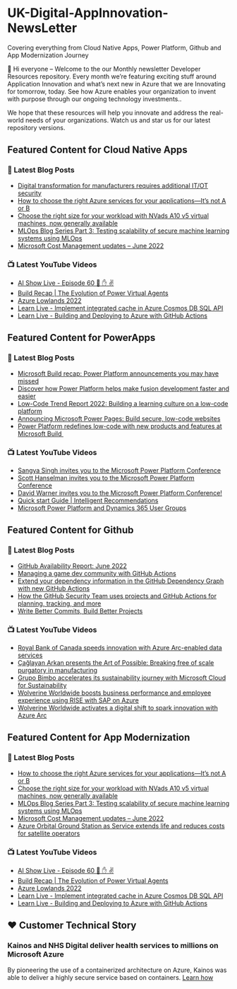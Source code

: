 # UK-Digital-AppInnovation-NewsLetter

Covering everything from Cloud Native Apps, Power Platform, Github and App Modernization Journey

👋 Hi everyone – Welcome to the our Monthly newsletter Developer Resources repository. Every month we’re featuring exciting stuff around Application Innovation and what’s next new in Azure that we are Innovating for tomorrow, today. See how Azure enables your organization to invent with purpose through our ongoing technology investments..


We hope that these resources will help you innovate and address the real-world needs of your organizations. Watch us and star us for our latest repository versions.

## Featured Content for Cloud Native Apps


### 📝 Latest Blog Posts

    
<!-- BLOGCNA:START -->
- [Digital transformation for manufacturers requires additional IT/OT security](https://azure.microsoft.com/blog/digital-transformation-for-manufacturers-requires-additional-itot-security/)
- [How to choose the right Azure services for your applications—It’s not A or B](https://azure.microsoft.com/blog/how-to-choose-the-right-azure-services-for-your-applications-it-s-not-a-or-b/)
- [Choose the right size for your workload with NVads A10 v5 virtual machines, now generally available](https://azure.microsoft.com/blog/choose-the-right-size-for-your-workload-with-nvads-a10-v5-virtual-machines-now-generally-available/)
- [MLOps Blog Series Part 3: Testing scalability of secure machine learning systems using MLOps](https://azure.microsoft.com/blog/mlops-blog-series-part-3-testing-scalability-of-secure-machine-learning-systems-using-mlops/)
- [Microsoft Cost Management updates – June 2022](https://azure.microsoft.com/blog/microsoft-cost-management-updates-june-2022/)
<!-- BLOGCNA:END -->

### 📺 Latest YouTube Videos

 
<!-- YOUTUBECNA:START -->
- [AI Show Live - Episode 60 👊 ✋ ✌](https://www.youtube.com/watch?v=lMZr64_uz4g)
- [Build Recap | The Evolution of Power Virtual Agents](https://www.youtube.com/watch?v=Ntfb_GOGPbg)
- [Azure Lowlands 2022](https://www.youtube.com/watch?v=7uMmLjkmyWQ)
- [Learn Live - Implement integrated cache in Azure Cosmos DB SQL API](https://www.youtube.com/watch?v=84B5_QYgv-A)
- [Learn Live - Building and Deploying to Azure with GitHub Actions](https://www.youtube.com/watch?v=JIevEq6dcP0)
<!-- YOUTUBECNA:END -->

##  Featured Content for PowerApps
### 📝 Latest Blog Posts
<!-- BLOGPOWER:START -->
- [Microsoft Build recap: Power Platform announcements you may have missed](https://cloudblogs.microsoft.com/powerplatform/2022/05/31/microsoft-build-recap-power-platform-announcements-you-may-have-missed/)
- [Discover how Power Platform helps make fusion development faster and easier](https://cloudblogs.microsoft.com/powerplatform/2022/05/25/discover-how-power-platform-helps-make-fusion-development-faster-and-easier/)
- [Low-Code Trend Report 2022: Building a learning culture on a low-code platform](https://cloudblogs.microsoft.com/powerplatform/2022/05/24/low-code-trend-report-2022-building-a-learning-culture-on-a-low-code-platform/)
- [Announcing Microsoft Power Pages: Build secure, low-code websites](https://powerpages.microsoft.com/blog/announcing-microsoft-power-pages-build-secure-low-code-websites/)
- [Power Platform redefines low-code with new products and features at Microsoft Build ](https://cloudblogs.microsoft.com/powerplatform/2022/05/24/power-platform-redefines-low-code-with-new-products-and-features-at-microsoft-build/)
<!-- BLOGPOWER:END -->
 ### 📺 Latest YouTube Videos
    
<!-- YOUTUBEPOWER:START -->
- [Sangya Singh invites you to the Microsoft Power Platform Conference](https://www.youtube.com/watch?v=nezHh39q4sc)
- [Scott Hanselman invites you to the Microsoft Power Platform Conference](https://www.youtube.com/watch?v=TSqkdRkudZM)
- [David Warner invites you to the Microsoft Power Platform Conference!](https://www.youtube.com/watch?v=Fn6q19TmwyI)
- [Quick start Guide | Intelligent Recommendations](https://www.youtube.com/watch?v=mB0CSOYlFnA)
- [Microsoft Power Platform and Dynamics 365 User Groups](https://www.youtube.com/watch?v=DNQmU1ECW1A)
<!-- YOUTUBEPOWER:END -->

##  Featured Content for Github
### 📝 Latest Blog Posts
<!-- BLOGGITHUB:START -->
- [GitHub Availability Report: June 2022](https://github.blog/2022-07-06-github-availability-report-june-2022/)
- [Managing a game dev community with GitHub Actions](https://github.blog/2022-07-06-managing-a-game-dev-community/)
- [Extend your dependency information in the GitHub Dependency Graph with new GitHub Actions](https://github.blog/2022-07-01-extend-your-dependency-information-in-the-github-dependency-graph-with-new-github-actions/)
- [How the GitHub Security Team uses projects and GitHub Actions for planning, tracking, and more](https://github.blog/2022-07-01-how-the-github-security-team-uses-projects-and-github-actions-for-planning-tracking-and-more/)
- [Write Better Commits, Build Better Projects](https://github.blog/2022-06-30-write-better-commits-build-better-projects/)
<!-- BLOGGITHUB:END -->
### 📺 Latest YouTube Videos
<!-- YOUTUBEGITHUB:START -->
- [Royal Bank of Canada speeds innovation with Azure Arc-enabled data services](https://www.youtube.com/watch?v=lYvzrMgdReI)
- [Çağlayan Arkan presents the Art of Possible: Breaking free of scale purgatory in manufacturing](https://www.youtube.com/watch?v=ae4MnQKviHE)
- [Grupo Bimbo accelerates its sustainability journey with Microsoft Cloud for Sustainability](https://www.youtube.com/watch?v=DEXuXW2OaFc)
- [Wolverine Worldwide boosts business performance and employee experience using RISE with SAP on Azure](https://www.youtube.com/watch?v=NjwsD_TGhIU)
- [Wolverine Worldwide activates a digital shift to spark innovation with Azure Arc](https://www.youtube.com/watch?v=gt5jGGaKDiI)
<!-- YOUTUBEGITHUB:END -->
##  Featured Content for App Modernization
### 📝 Latest Blog Posts
<!-- BLOGAPPMOD:START -->
- [How to choose the right Azure services for your applications—It’s not A or B](https://azure.microsoft.com/blog/how-to-choose-the-right-azure-services-for-your-applications-it-s-not-a-or-b/)
- [Choose the right size for your workload with NVads A10 v5 virtual machines, now generally available](https://azure.microsoft.com/blog/choose-the-right-size-for-your-workload-with-nvads-a10-v5-virtual-machines-now-generally-available/)
- [MLOps Blog Series Part 3: Testing scalability of secure machine learning systems using MLOps](https://azure.microsoft.com/blog/mlops-blog-series-part-3-testing-scalability-of-secure-machine-learning-systems-using-mlops/)
- [Microsoft Cost Management updates – June 2022](https://azure.microsoft.com/blog/microsoft-cost-management-updates-june-2022/)
- [Azure Orbital Ground Station as Service extends life and reduces costs for satellite operators](https://azure.microsoft.com/blog/azure-orbital-ground-station-as-service-extends-life-and-reduces-costs-for-satellite-operators/)
<!-- BLOGAPPMOD:END -->
### 📺 Latest YouTube Videos
<!-- YOUTUBEAPPMOD:START -->
- [AI Show Live - Episode 60 👊 ✋ ✌](https://www.youtube.com/watch?v=lMZr64_uz4g)
- [Build Recap | The Evolution of Power Virtual Agents](https://www.youtube.com/watch?v=Ntfb_GOGPbg)
- [Azure Lowlands 2022](https://www.youtube.com/watch?v=7uMmLjkmyWQ)
- [Learn Live - Implement integrated cache in Azure Cosmos DB SQL API](https://www.youtube.com/watch?v=84B5_QYgv-A)
- [Learn Live - Building and Deploying to Azure with GitHub Actions](https://www.youtube.com/watch?v=JIevEq6dcP0)
<!-- YOUTUBEAPPMOD:END -->


## ♥️ Customer Technical Story 

### Kainos and NHS Digital deliver health services to millions on Microsoft Azure

By pioneering the use of a containerized architecture on Azure, Kainos was able to deliver a highly secure service based on containers. [Learn how](https://customers.microsoft.com/en-us/story/1368348549535774520-kainos-and-nhs-digital-deliver-health-services-to-millions-on-microsoft-azure)

